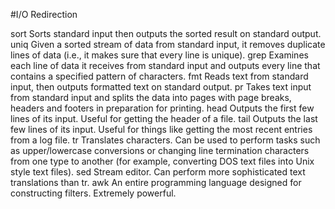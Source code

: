 #I/O Redirection

sort	Sorts standard input then outputs the sorted result on standard output.
uniq	Given a sorted stream of data from standard input, it removes duplicate lines of data (i.e., it makes sure that every line is unique).
grep	Examines each line of data it receives from standard input and outputs every line that contains a specified pattern of characters.
fmt	Reads text from standard input, then outputs formatted text on standard output.
pr	Takes text input from standard input and splits the data into pages with page breaks, headers and footers in preparation for printing.
head	Outputs the first few lines of its input. Useful for getting the header of a file.
tail	Outputs the last few lines of its input. Useful for things like getting the most recent entries from a log file.
tr	Translates characters. Can be used to perform tasks such as upper/lowercase conversions or changing line termination characters from one type to another (for example, converting DOS text files into Unix style text files).
sed	Stream editor. Can perform more sophisticated text translations than tr.
awk	An entire programming language designed for constructing filters. Extremely powerful.
